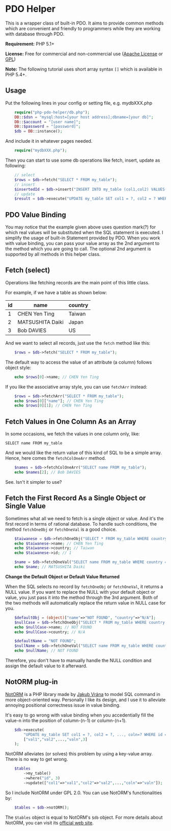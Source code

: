PDO Helper
==========================================

This is a wrapper class of built-in PDO. It aims to provide common methods which are convenient and friendly to programmers while they are working with database through PDO.

**Requirement:** PHP 5.1+

**License:** Free for commercial and non-commercial use ([Apache License](http://www.apache.org/licenses/LICENSE-2.0.html) or [GPL](http://www.gnu.org/licenses/gpl-2.0.html))

**Note:** The following tutorial uses short array syntax `[]` which is available in PHP 5.4+.

Usage
---

Put the following lines in your config or setting file, e.g. mydbXXX.php

```php
	require("php-pdo-helper/db.php");
	DB::$dsn = "mysql:host=[your host address];dbname=[your db]";
	DB::$account = "[user name]";
	DB::$password = "[password]";
	$db = DB::instance();
```
And include it in whatever pages needed.

```php
	require("mydbXXX.php");
```

Then you can start to use some db operations like fetch, insert, update as following:

```php
	// select
	$rows = $db->fetch("SELECT * FROM my_table");
	// insert
	$insertedId = $db->insert("INSERT INTO my_table (col1,col2) VALUES(?,?)",["val1","val2"]);
	// update
	$result = $db->execute("UPDATE my_table SET col1 = ?, col2 = ? WHERE id = ?",["val1","val2",3]);
```

PDO Value Binding
---

You may notice that the example given above uses question mark(?) for which real values will be substituted when the SQL statement is executed. I simplify the usage of built-in Statement provided by PDO.
When you work with value binding, you can pass your value array as the 2nd argument to the method which you are going to call.
The optional 2nd argument is supported by all methods in this helper class.


Fetch (select)
---

Operations like fetching records are the main point of this little class.

For example, if we have a table as shown below:

| id     | name               | country  |
| ------ | ------------------ | -------- |
| 1      | CHEN Yen Ting      | Taiwan   |
| 2      | MATSUSHITA Daiki   |  Japan   |
| 3      | Bob DAVIES         |    US    |


And we want to select all records, just use the `fetch` method like this:

```php
	$rows = $db->fetch("SELECT * FROM my_table");
```

The default way to access the value of an attribute (a column) follows object style:

```php
	echo $rows[0]->name; // CHEN Yen Ting
```
If you like the associative array style, you can use `fetchArr` instead:

```php
	$rows = $db->fetchArr("SELECT * FROM my_table");	
	echo $rows[0]["name"]; // CHEN Yen Ting
	echo $rows[0][1]; // CHEN Yen Ting
```

Fetch Values in One Column As an Array
---

In some occasions, we fetch the values in one column only, like:

	SELECT name FROM my_table

And we would like the return value of this kind of SQL to be a simple array.
Hence, here comes the `fetchColOneArr` method.

```php
	$names = $db->fetchColOneArr("SELECT name FROM my_table");
	echo $names[2]; // Bob DAVIES
```

See. Isn't it simpler to use?


Fetch the First Record As a Single Object or Single Value
---

Sometimes what all we need to fetch is a single object or value.
And it's the first record in terms of rational database.
To handle such conditions, the method `fetchOneObj` or `fetchOneVal` is a good choice.

```php
	$taiwanese = $db->fetchOneObj("SELECT * FROM my_table WHERE country = 'Taiwan'");
	echo $taiwanese->name; // CHEN Yen Ting
	echo $taiwanese->country; // Taiwan
	echo $taiwanese->id; // 1
```

```php
	$name = $db->fetchOneVal("SELECT name FROM my_table WHERE country = 'Japan'");
	echo $name; // MATSUSHITA Daiki
```

**Change the Default Object or Default Value Returned**

When the SQL selects no record by `fetchOneObj` or `fetchOneVal`, it returns a NULL value.
If you want to replace the NULL with your default object or value, you just pass it into the method through the 3rd argument. Both of the two methods will automatically replace the return value in NULL case for you.

```php
    $defaultObj = (object)["name"=>"NOT FOUND", "country"=>"N/A"];
    $nullCase = $db->fetchOneObj("SELECT * FROM my_table WHERE country = 'UK'",[],$defaultObj);
    echo $nullCase->name; // NOT FOUND
    echo $nullCase->country; // N/A
```

```php
	$defaultName = "NOT FOUND";
	$nullName = $db->fetchOneVal("SELECT name FROM my_table WHERE country = 'UK'",[],$defaultName);
	echo $nullName; // NOT FOUND
```

Therefore, you don't have to manually handle the NULL condition and assign the default value to it afterward.

NotORM plug-in
---

[NotORM](https://github.com/vrana/notorm) is a PHP library made by [Jakub Vrána](https://github.com/vrana) to model SQL command in more object-oriented way. Personally I like its design, and I use it to alleviate annoying positional correctness issue in value binding.

It's easy to go wrong with value binding when you accedentially fill the value-n into the position of column-(n-1) or column-(n+1).

```php
	$db->execute(
    	"UPDATE my_table SET col1 = ?, col2 = ?, ..., coln=? WHERE id = ?",
    	["val1","val2",...,"valn",3]
    );

```

NotORM alleviates (or solves) this problem by using a key-value array. There is no way to get wrong.

```php
	$tables
    	->my_table()
		->where("id", 3)
		->update(["col1"=>"val1","col2"=>"val2",...,"coln"=>"valn"]);
```

So I include NotORM under GPL 2.0. You can use NotORM's functionalities by:

```php
	$tables = $db->notORM();
```

The `$tables` object is equal to NotORM's `$db` object. For more details about NotORM, you can visit its [official web site](http://www.notorm.com/).
